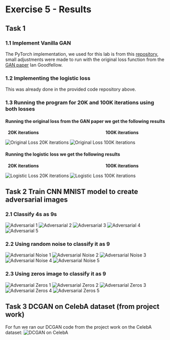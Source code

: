 # Exercise 5 - Results

## Task 1
### 1.1 Implement Vanilla GAN
The PyTorch implementation, we used for this lab is from this
[repository](https://github.com/wiseodd/generative-models), small
adjustments were made to run with the original loss function from the
[GAN paper](https://arxiv.org/abs/1406.2661) Ian Goodfellow.

### 1.2 Implementing the logistic loss
This was already done in the provided code repository above.

### 1.3 Running the program for 20K and 100K iterations using both losses
#### Running the original loss from the GAN paper we get the following results
&nbsp; **20K iterations** &nbsp; &nbsp; &nbsp; &nbsp; &nbsp; &nbsp; &nbsp; &nbsp; &nbsp; &nbsp; &nbsp; &nbsp; &nbsp; &nbsp; &nbsp; &nbsp; &nbsp; &nbsp; &nbsp; &nbsp; &nbsp; &nbsp; &nbsp; &nbsp; &nbsp; &nbsp; **100K iterations**

![Original Loss 20K iterations](https://raw.githubusercontent.com/Aleman778/Deep-Learning/master/exercises/exercise5/task1_vanilla_gan_20k.png)
![Original Loss 100K iterations](https://raw.githubusercontent.com/Aleman778/Deep-Learning/master/exercises/exercise5/task1_vanilla_gan_100k.png)

#### Running the logistic loss we get the following results
&nbsp; **20K iterations** &nbsp; &nbsp; &nbsp; &nbsp; &nbsp; &nbsp; &nbsp; &nbsp; &nbsp; &nbsp; &nbsp; &nbsp; &nbsp; &nbsp; &nbsp; &nbsp; &nbsp; &nbsp; &nbsp; &nbsp; &nbsp; &nbsp; &nbsp; &nbsp; &nbsp; &nbsp; **100K iterations**

![Logistic Loss 20K iterations](https://raw.githubusercontent.com/Aleman778/Deep-Learning/master/exercises/exercise5/task1_vanilla_gan_logistic_loss_20k.png)
![Logistic Loss 100K iterations](https://raw.githubusercontent.com/Aleman778/Deep-Learning/master/exercises/exercise5/task1_vanilla_gan_logistic_loss_100k.png)

## Task 2 Train CNN MNIST model to create adversarial images
### 2.1 Classify 4s as 9s
![Adversarial 1](https://raw.githubusercontent.com/Aleman778/Deep-Learning/master/exercises/exercise5/task2_adversarial_1.png)
![Adversarial 2](https://raw.githubusercontent.com/Aleman778/Deep-Learning/master/exercises/exercise5/task2_adversarial_2.png)
![Adversarial 3](https://raw.githubusercontent.com/Aleman778/Deep-Learning/master/exercises/exercise5/task2_adversarial_3.png)
![Adversarial 4](https://raw.githubusercontent.com/Aleman778/Deep-Learning/master/exercises/exercise5/task2_adversarial_4.png)
![Adversarial 5](https://raw.githubusercontent.com/Aleman778/Deep-Learning/master/exercises/exercise5/task2_adversarial_5.png)

### 2.2 Using random noise to classify it as 9
![Adversarial Noise 1](https://raw.githubusercontent.com/Aleman778/Deep-Learning/master/exercises/exercise5/task2_adversarial_noise_1.png)
![Adversarial Noise 2](https://raw.githubusercontent.com/Aleman778/Deep-Learning/master/exercises/exercise5/task2_adversarial_noise_2.png)
![Adversarial Noise 3](https://raw.githubusercontent.com/Aleman778/Deep-Learning/master/exercises/exercise5/task2_adversarial_noise_3.png)
![Adversarial Noise 4](https://raw.githubusercontent.com/Aleman778/Deep-Learning/master/exercises/exercise5/task2_adversarial_noise_4.png)
![Adversarial Noise 5](https://raw.githubusercontent.com/Aleman778/Deep-Learning/master/exercises/exercise5/task2_adversarial_noise_5.png)

### 2.3 Using zeros image to classify it as 9
![Adversarial Zeros 1](https://raw.githubusercontent.com/Aleman778/Deep-Learning/master/exercises/exercise5/task2_adversarial_zeros_1.png)
![Adversarial Zeros 2](https://raw.githubusercontent.com/Aleman778/Deep-Learning/master/exercises/exercise5/task2_adversarial_zeros_2.png)
![Adversarial Zeros 3](https://raw.githubusercontent.com/Aleman778/Deep-Learning/master/exercises/exercise5/task2_adversarial_zeros_3.png)
![Adversarial Zeros 4](https://raw.githubusercontent.com/Aleman778/Deep-Learning/master/exercises/exercise5/task2_adversarial_zeros_4.png)
![Adversarial Zeros 5](https://raw.githubusercontent.com/Aleman778/Deep-Learning/master/exercises/exercise5/task2_adversarial_zeros_5.png)

## Task 3 DCGAN on CelebA dataset (from project work)
For fun we ran our DCGAN code from the project work on the CelebA dataset:
![DCGAN on CelebA](https://raw.githubusercontent.com/Aleman778/Deep-Learning/master/exercises/exercise5/task3_dcgan_celeba.png)
